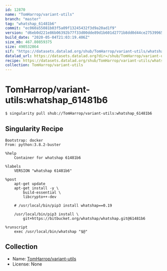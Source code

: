 ```yaml
---
id: 12870
name: "TomHarrop/variant-utils"
branch: "master"
tag: "whatshap_61481b6"
commit: "ec060a55081b03f5a09f13245432f3d9a20ad1f9"
version: "d6eb0d221e86b06392b77f33d00dde89d1b601d2771b8dd0d44ce27539965b8a"
build_date: "2020-05-04T21:03:19.406Z"
size_mb: 467.80859375
size: 490532864
sif: "https://datasets.datalad.org/shub/TomHarrop/variant-utils/whatshap_61481b6/2020-05-04-ec060a55-d6eb0d22/d6eb0d221e86b06392b77f33d00dde89d1b601d2771b8dd0d44ce27539965b8a.sif"
datalad_url: https://datasets.datalad.org?dir=/shub/TomHarrop/variant-utils/whatshap_61481b6/2020-05-04-ec060a55-d6eb0d22/
recipe: https://datasets.datalad.org/shub/TomHarrop/variant-utils/whatshap_61481b6/2020-05-04-ec060a55-d6eb0d22/Singularity
collection: TomHarrop/variant-utils
---
```


# TomHarrop/variant-utils:whatshap_61481b6

```bash
$ singularity pull shub://TomHarrop/variant-utils:whatshap_61481b6
```

## Singularity Recipe

```singularity
Bootstrap: docker
From: python:3.8.2-buster

%help
    Container for whatshap 61481b6

%labels
    VERSION "whatshap 61481b6"

%post
    apt-get update
    apt-get install -y \
        build-essential \
        libcrypto++-dev

    # /usr/local/bin/pip3 install whatshap==0.19

    /usr/local/bin/pip3 install \
    	git+https://bitbucket.org/whatshap/whatshap.git@61481b6

%runscript
    exec /usr/local/bin/whatshap "$@"
```

## Collection

 - Name: [TomHarrop/variant-utils](https://github.com/TomHarrop/variant-utils)
 - License: None

